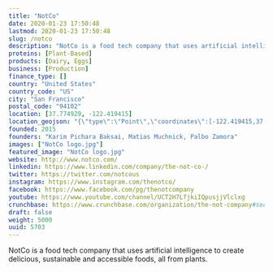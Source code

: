 ```yaml
---
title: "NotCo"
date: 2020-01-23 17:50:48
lastmod: 2020-01-23 17:50:48
slug: /notco
description: "NotCo is a food tech company that uses artificial intelligence to create delicious, sustainable and accessible foods, all from plants."
proteins: [Plant-Based]
products: [Dairy, Eggs]
business: [Production]
finance_type: []
country: "United States"
country_code: "US"
city: "San Francisco"
postal_code: "94102"
location: [37.774929, -122.419415]
location_geojson: "{\"type\":\"Point\",\"coordinates\":[-122.419415,37.774929]}"
founded: 2015
founders: "Karim Pichara Baksai, Matias Muchnick, Palbo Zamora"
images: ["NotCo logo.jpg"]
featured_image: "NotCo logo.jpg"
website: http://www.notco.com/
linkedin: https://www.linkedin.com/company/the-not-co-/
twitter: https://twitter.com/notcous
instagram: https://www.instagram.com/thenotco/
facebook: https://www.facebook.com/pg/thenotcompany
youtube: https://www.youtube.com/channel/UCT2H7LfjkiIQpusjjVlclxg
crunchbase: https://www.crunchbase.com/organization/the-not-company#section-overview
draft: false
weight: 5000
uuid: 5703
---
```

NotCo is a food tech company that uses artificial intelligence to create delicious, sustainable and accessible foods, all from plants.

